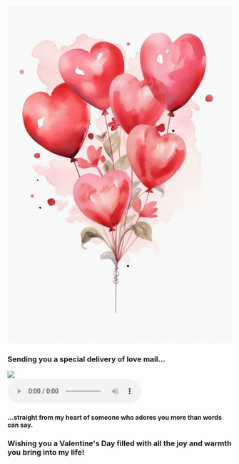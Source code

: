 <link rel="stylesheet" href="vday.css">
<!DOCTYPE html>
<html>
    <head>
        <title>Valentines Day 2024</title>
    </head>
    <body>
    <div class="valentines_card">
        <div class="front_card">
            <img src="baloon_heart.jpg" class="front_img">
            <div class="front_text">
            <h3>Sending you a special delivery of love mail...</h3>
            </div>    
        </div>
        <div class="inside_card">
            <img src="https://gifman.net/wp-content/uploads/2019/06/ursinho-fofo-apaixonado.gif" class="inside_img">
            <div>
                <audio controls>
                    <source src="Meditation.mp3" type="audio/mp3">
                  </audio>  
            </div>
            <div class="inside_text">
                <h4>...straight from my heart of someone who adores you more than words can say.</h4>
                <h3>Wishing you a Valentine's Day filled with all the joy and warmth you bring into my life!</h3>
            </div>
        </div>
    </div>
    </body>
</html>
